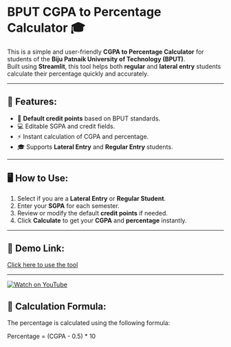 # BPUT CGPA to Percentage Calculator 🎓  

This is a simple and user-friendly **CGPA to Percentage Calculator** for students of the **Biju Patnaik University of Technology (BPUT)**.  
Built using **Streamlit**, this tool helps both **regular** and **lateral entry** students calculate their percentage quickly and accurately.

---

## 🎯 Features:
- 📌 **Default credit points** based on BPUT standards.  
- 💻 Editable SGPA and credit fields.  
- ⚡ Instant calculation of CGPA and percentage.  
- 🎓 Supports **Lateral Entry** and **Regular Entry** students.  

---

## 🖥️ How to Use:
1. Select if you are a **Lateral Entry** or **Regular Student**.  
2. Enter your **SGPA** for each semester.  
3. Review or modify the default **credit points** if needed.  
4. Click **Calculate** to get your **CGPA** and **percentage** instantly.

---

## 🚀 Demo Link:
[Click here to use the tool](https://cgpatopercentagecalculatorbput.streamlit.app)

---
[![Watch on YouTube](https://img.shields.io/badge/Watch%20on-YouTube-red?logo=youtube)](https://youtube.com/shorts/lEcogoywUDI?si=swQ6fnElm5dSXaj3)


## 🧮 Calculation Formula:
The percentage is calculated using the following formula:  

Percentage = (CGPA - 0.5) * 10
